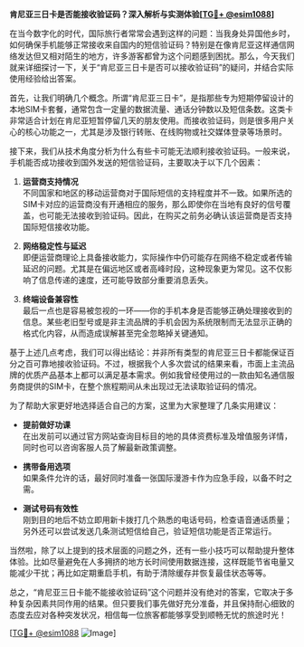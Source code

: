 **肯尼亚三日卡是否能接收验证码？深入解析与实测体验[[TG💪+ @esim1088](https://t.me/s/esim1088)]**

在当今数字化的时代，国际旅行者常常会遇到这样的问题：当我身处异国他乡时，如何确保手机能够正常接收来自国内的短信验证码？特别是在像肯尼亚这样通信网络发达但又相对陌生的地方，许多游客都曾为这个问题感到困扰。那么，今天我们就来详细探讨一下，关于“肯尼亚三日卡是否可以接收验证码”的疑问，并结合实际使用经验给出答案。

首先，让我们明确几个概念。所谓“肯尼亚三日卡”，是指那些专为短期停留设计的本地SIM卡套餐，通常包含一定量的数据流量、通话分钟数以及短信条数。这类卡非常适合计划在肯尼亚短暂停留几天的朋友使用。而接收验证码，则是很多用户关心的核心功能之一，尤其是涉及银行转账、在线购物或社交媒体登录等场景时。

接下来，我们从技术角度分析为什么有些卡可能无法顺利接收验证码。一般来说，手机能否成功接收到国外发送的短信验证码，主要取决于以下几个因素：

1. **运营商支持情况**  
   不同国家和地区的移动运营商对于国际短信的支持程度并不一致。如果所选的SIM卡对应的运营商没有开通相应的服务，那么即使你在当地有良好的信号覆盖，也可能无法接收到验证码。因此，在购买之前务必确认该运营商是否支持国际短信接收功能。

2. **网络稳定性与延迟**  
   即便运营商理论上具备接收能力，实际操作中仍可能存在网络不稳定或者传输延迟的问题。尤其是在偏远地区或者高峰时段，这种现象更为常见。这不仅影响了信息传递的速度，还可能导致部分重要消息丢失。

3. **终端设备兼容性**  
   最后一点也是容易被忽视的一环——你的手机本身是否能够正确处理接收到的信息。某些老旧型号或是非主流品牌的手机会因为系统限制而无法显示正确的格式化内容，从而造成误解甚至完全忽略掉关键通知。

基于上述几点考虑，我们可以得出结论：并非所有类型的肯尼亚三日卡都能保证百分之百可靠地接收验证码。不过，根据我个人多次尝试的结果来看，市面上主流品牌的优质产品基本上都可以满足基本需求。例如我曾经使用过的一款由知名通信服务商提供的SIM卡，在整个旅程期间从未出现过无法读取验证码的情况。

为了帮助大家更好地选择适合自己的方案，这里为大家整理了几条实用建议：

- **提前做好功课**  
  在出发前可以通过官方网站查询目标目的地的具体资费标准及增值服务详情，同时也可以咨询客服人员了解最新政策调整。
  
- **携带备用选项**  
  如果条件允许的话，最好同时准备一张国际漫游卡作为应急手段，以备不时之需。
  
- **测试号码有效性**  
  刚到目的地后不妨立即用新卡拨打几个熟悉的电话号码，检查语音通话质量；另外还可以尝试发送几条测试短信给自己，验证短信功能是否正常运行。

当然啦，除了以上提到的技术层面的问题之外，还有一些小技巧可以帮助提升整体体验。比如尽量避免在人多拥挤的地方长时间使用数据连接，这样既能节省电量又能减少干扰；再比如定期重启手机，有助于清除缓存并恢复最佳状态等等。

总之，“肯尼亚三日卡能不能接收验证码”这个问题并没有绝对的答案，它取决于多种复杂因素共同作用的结果。但只要我们事先做好充分准备，并且保持耐心细致的态度去应对各种突发状况，相信每一位旅客都能够享受到顺畅无忧的旅途时光！

[[TG💪+ @esim1088](https://t.me/s/esim1088) ![Image](https://i.postimg.cc/4NQfJmqS/Snipaste-2025-05-13-00-14-12.png)]